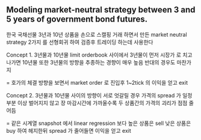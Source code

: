 ## Modeling market-neutral strategy between 3 and 5 years of government bond futures.

한국 국채선물 3년과 10년 상품을 손으로 스캘핑 거래 하면서 만든 market neutral strategy 
2가지 를 선형회귀 하여 검증후 트레이딩 하는데 사용한다



Concept 1. 3년물과 10년물 limit orderbook 사이에서 3년물이 먼저 시장가 로 치고 나가면 10년물 또한 
3년물의 방향을 추종하는 경향이 매우 높음 반대의 경우도 마찬가지 

= 호가의 체결 방향을 보면서 market order 로 진입후 1~2tick 의 이익을 얻고 exit 





Concept 2. 3년물과 10년물 사이의 방향이 서로 엇갈릴 경우 가격의 spread 가 일정 부분 이상 벌어지지 않고
장 마감시간에 가까울수록 두 상품간의 가격의 괴리가 점점 줄어듬 

= 같은 시계열 snapshot 에서 linear regression 보다 높은 상품은 sell 낮은 상품은 buy 하여 헤지한뒤
spread 가 줄어들면 이익을 얻고 exit 





